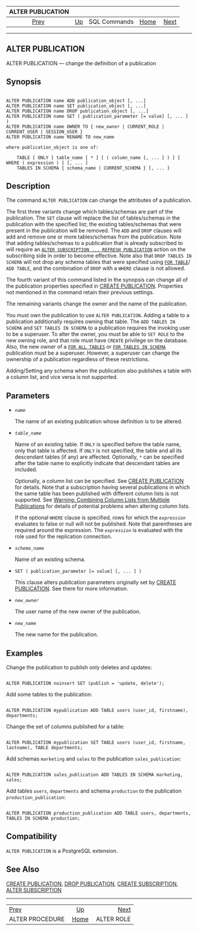 <!--?xml version="1.0" encoding="UTF-8" standalone="no"?-->

|                  ALTER PUBLICATION                 |                                        |              |                                                       |                                          |
| :------------------------------------------------: | :------------------------------------- | :----------: | ----------------------------------------------------: | ---------------------------------------: |
| [Prev](sql-alterprocedure.html "ALTER PROCEDURE")  | [Up](sql-commands.html "SQL Commands") | SQL Commands | [Home](index.html "PostgreSQL 17devel Documentation") |  [Next](sql-alterrole.html "ALTER ROLE") |

***

## ALTER PUBLICATION

ALTER PUBLICATION — change the definition of a publication

## Synopsis

```

ALTER PUBLICATION name ADD publication_object [, ...]
ALTER PUBLICATION name SET publication_object [, ...]
ALTER PUBLICATION name DROP publication_object [, ...]
ALTER PUBLICATION name SET ( publication_parameter [= value] [, ... ] )
ALTER PUBLICATION name OWNER TO { new_owner | CURRENT_ROLE | CURRENT_USER | SESSION_USER }
ALTER PUBLICATION name RENAME TO new_name

where publication_object is one of:

    TABLE [ ONLY ] table_name [ * ] [ ( column_name [, ... ] ) ] [ WHERE ( expression ) ] [, ... ]
    TABLES IN SCHEMA { schema_name | CURRENT_SCHEMA } [, ... ]
```

## Description

The command `ALTER PUBLICATION` can change the attributes of a publication.

The first three variants change which tables/schemas are part of the publication. The `SET` clause will replace the list of tables/schemas in the publication with the specified list; the existing tables/schemas that were present in the publication will be removed. The `ADD` and `DROP` clauses will add and remove one or more tables/schemas from the publication. Note that adding tables/schemas to a publication that is already subscribed to will require an [`ALTER SUBSCRIPTION ... REFRESH PUBLICATION`](sql-altersubscription.html#SQL-ALTERSUBSCRIPTION-PARAMS-REFRESH-PUBLICATION) action on the subscribing side in order to become effective. Note also that `DROP TABLES IN SCHEMA` will not drop any schema tables that were specified using [`FOR TABLE`](sql-createpublication.html#SQL-CREATEPUBLICATION-FOR-TABLE)/ `ADD TABLE`, and the combination of `DROP` with a `WHERE` clause is not allowed.

The fourth variant of this command listed in the synopsis can change all of the publication properties specified in [CREATE PUBLICATION](sql-createpublication.html "CREATE PUBLICATION"). Properties not mentioned in the command retain their previous settings.

The remaining variants change the owner and the name of the publication.

You must own the publication to use `ALTER PUBLICATION`. Adding a table to a publication additionally requires owning that table. The `ADD TABLES IN SCHEMA` and `SET TABLES IN SCHEMA` to a publication requires the invoking user to be a superuser. To alter the owner, you must be able to `SET ROLE` to the new owning role, and that role must have `CREATE` privilege on the database. Also, the new owner of a [`FOR ALL TABLES`](sql-createpublication.html#SQL-CREATEPUBLICATION-FOR-ALL-TABLES) or [`FOR TABLES IN SCHEMA`](sql-createpublication.html#SQL-CREATEPUBLICATION-FOR-TABLES-IN-SCHEMA) publication must be a superuser. However, a superuser can change the ownership of a publication regardless of these restrictions.

Adding/Setting any schema when the publication also publishes a table with a column list, and vice versa is not supported.

## Parameters

* *`name`*

    The name of an existing publication whose definition is to be altered.

* *`table_name`*

    Name of an existing table. If `ONLY` is specified before the table name, only that table is affected. If `ONLY` is not specified, the table and all its descendant tables (if any) are affected. Optionally, `*` can be specified after the table name to explicitly indicate that descendant tables are included.

    Optionally, a column list can be specified. See [CREATE PUBLICATION](sql-createpublication.html "CREATE PUBLICATION") for details. Note that a subscription having several publications in which the same table has been published with different column lists is not supported. See [Warning: Combining Column Lists from Multiple Publications](logical-replication-col-lists.html#LOGICAL-REPLICATION-COL-LIST-COMBINING "Warning: Combining Column Lists from Multiple Publications") for details of potential problems when altering column lists.

    If the optional `WHERE` clause is specified, rows for which the *`expression`* evaluates to false or null will not be published. Note that parentheses are required around the expression. The *`expression`* is evaluated with the role used for the replication connection.

* *`schema_name`*

    Name of an existing schema.

* `SET ( publication_parameter [= value] [, ... ] )`

    This clause alters publication parameters originally set by [CREATE PUBLICATION](sql-createpublication.html "CREATE PUBLICATION"). See there for more information.

* *`new_owner`*

    The user name of the new owner of the publication.

* *`new_name`*

    The new name for the publication.

## Examples

Change the publication to publish only deletes and updates:

```

ALTER PUBLICATION noinsert SET (publish = 'update, delete');
```

Add some tables to the publication:

```

ALTER PUBLICATION mypublication ADD TABLE users (user_id, firstname), departments;
```

Change the set of columns published for a table:

```

ALTER PUBLICATION mypublication SET TABLE users (user_id, firstname, lastname), TABLE departments;
```

Add schemas `marketing` and `sales` to the publication `sales_publication`:

```

ALTER PUBLICATION sales_publication ADD TABLES IN SCHEMA marketing, sales;
```

Add tables `users`, `departments` and schema `production` to the publication `production_publication`:

```

ALTER PUBLICATION production_publication ADD TABLE users, departments, TABLES IN SCHEMA production;
```

## Compatibility

`ALTER PUBLICATION` is a PostgreSQL extension.

## See Also

[CREATE PUBLICATION](sql-createpublication.html "CREATE PUBLICATION"), [DROP PUBLICATION](sql-droppublication.html "DROP PUBLICATION"), [CREATE SUBSCRIPTION](sql-createsubscription.html "CREATE SUBSCRIPTION"), [ALTER SUBSCRIPTION](sql-altersubscription.html "ALTER SUBSCRIPTION")

***

|                                                    |                                                       |                                          |
| :------------------------------------------------- | :---------------------------------------------------: | ---------------------------------------: |
| [Prev](sql-alterprocedure.html "ALTER PROCEDURE")  |         [Up](sql-commands.html "SQL Commands")        |  [Next](sql-alterrole.html "ALTER ROLE") |
| ALTER PROCEDURE                                    | [Home](index.html "PostgreSQL 17devel Documentation") |                               ALTER ROLE |
